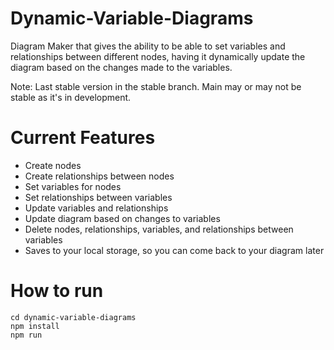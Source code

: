 # Dynamic-Variable-Diagrams
Diagram Maker that gives the ability to be able to set variables and relationships between different nodes, having it dynamically update the diagram based on the changes made to the variables.

Note: Last stable version in the stable branch. Main may or may not be stable as it's in development.

# Current Features
- Create nodes
- Create relationships between nodes
- Set variables for nodes
- Set relationships between variables
- Update variables and relationships
- Update diagram based on changes to variables
- Delete nodes, relationships, variables, and relationships between variables
- Saves to your local storage, so you can come back to your diagram later

# How to run

```
cd dynamic-variable-diagrams
npm install
npm run
```